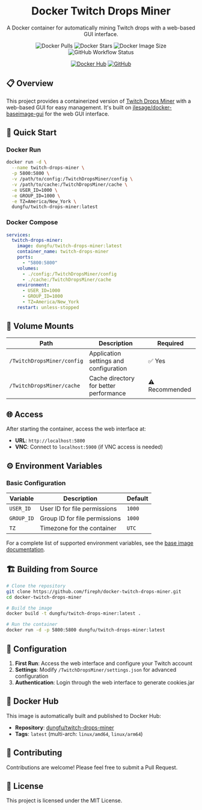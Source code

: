 <div align="center">

# Docker Twitch Drops Miner

A Docker container for automatically mining Twitch drops with a web-based GUI interface.

![Docker Pulls](https://img.shields.io/docker/pulls/dungfu/twitch-drops-miner?style=flat-square)
![Docker Stars](https://img.shields.io/docker/stars/dungfu/twitch-drops-miner?style=flat-square)
![Docker Image Size](https://img.shields.io/docker/image-size/dungfu/twitch-drops-miner/latest)
![GitHub Workflow Status](https://img.shields.io/github/actions/workflow/status/fireph/docker-twitch-drops-miner/dockerimage-main.yml?style=flat-square)

[![Docker Hub](https://img.shields.io/badge/Open%20On-DockerHub-blue?style=for-the-badge&logo=docker)](https://hub.docker.com/r/dungfu/twitch-drops-miner)
[![GitHub](https://img.shields.io/badge/GitHub-Repository-blue?style=for-the-badge&logo=github)](https://github.com/fireph/docker-twitch-drops-miner)

</div>

## 📋 Overview

This project provides a containerized version of [Twitch Drops Miner](https://github.com/DevilXD/TwitchDropsMiner) with a web-based GUI for easy management. It's built on [jlesage/docker-baseimage-gui](https://github.com/jlesage/docker-baseimage-gui) for the web GUI interface.

## 🚀 Quick Start

### Docker Run

```bash
docker run -d \
  --name twitch-drops-miner \
  -p 5800:5800 \
  -v /path/to/config:/TwitchDropsMiner/config \
  -v /path/to/cache:/TwitchDropsMiner/cache \
  -e USER_ID=1000 \
  -e GROUP_ID=1000 \
  -e TZ=America/New_York \
  dungfu/twitch-drops-miner:latest
```

### Docker Compose

```yaml
services:
  twitch-drops-miner:
    image: dungfu/twitch-drops-miner:latest
    container_name: twitch-drops-miner
    ports:
      - "5800:5800"
    volumes:
      - ./config:/TwitchDropsMiner/config
      - ./cache:/TwitchDropsMiner/cache
    environment:
      - USER_ID=1000
      - GROUP_ID=1000
      - TZ=America/New_York
    restart: unless-stopped
```

## 📁 Volume Mounts

| Path | Description | Required |
|------|-------------|----------|
| `/TwitchDropsMiner/config` | Application settings and configuration | ✅ Yes |
| `/TwitchDropsMiner/cache` | Cache directory for better performance | ⚠️ Recommended |

## 🌐 Access

After starting the container, access the web interface at:
- **URL**: `http://localhost:5800`
- **VNC**: Connect to `localhost:5900` (if VNC access is needed)

## ⚙️ Environment Variables

### Basic Configuration

| Variable | Description | Default |
|----------|-------------|---------|
| `USER_ID` | User ID for file permissions | `1000` |
| `GROUP_ID` | Group ID for file permissions | `1000` |
| `TZ` | Timezone for the container | `UTC` |

For a complete list of supported environment variables, see the [base image documentation](https://github.com/jlesage/docker-baseimage-gui#environment-variables).

## 🏗️ Building from Source

```bash
# Clone the repository
git clone https://github.com/fireph/docker-twitch-drops-miner.git
cd docker-twitch-drops-miner

# Build the image
docker build -t dungfu/twitch-drops-miner:latest .

# Run the container
docker run -d -p 5800:5800 dungfu/twitch-drops-miner:latest
```

## 🔧 Configuration

1. **First Run**: Access the web interface and configure your Twitch account
2. **Settings**: Modify `/TwitchDropsMiner/settings.json` for advanced configuration
3. **Authentication**: Login through the web interface to generate cookies.jar

## 🐳 Docker Hub

This image is automatically built and published to Docker Hub:
- **Repository**: [dungfu/twitch-drops-miner](https://hub.docker.com/r/dungfu/twitch-drops-miner)
- **Tags**: `latest` (multi-arch: `linux/amd64`, `linux/arm64`)

## 🤝 Contributing

Contributions are welcome! Please feel free to submit a Pull Request.

## 📜 License

This project is licensed under the MIT License.
